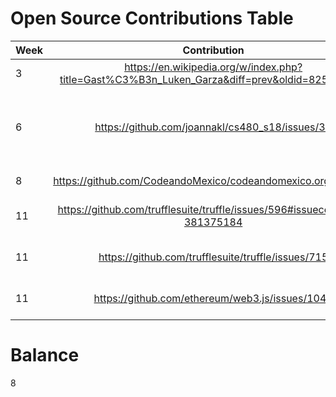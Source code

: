 
# Open Source Contributions Table

|     Week      | Contribution  | Type  |
| ------------- |:-------------:| -----:|
| 3 | https://en.wikipedia.org/w/index.php?title=Gast%C3%B3n_Luken_Garza&diff=prev&oldid=825156571    |   Wikipedia |
|       6       | https://github.com/joannakl/cs480_s18/issues/35 | small x 3 - submitted a PR, submitted an issue, commented|
| 8 | https://github.com/CodeandoMexico/codeandomexico.org/issues/4     |   submitted an issue (1) |
| 11 | https://github.com/trufflesuite/truffle/issues/596#issuecomment-381375184 | commented on an issue (1) |
| 11 | https://github.com/trufflesuite/truffle/issues/715 | commented on an issue (1) |
| 11 | https://github.com/ethereum/web3.js/issues/1043 | commented on an issue (1) |



# Balance 
8
